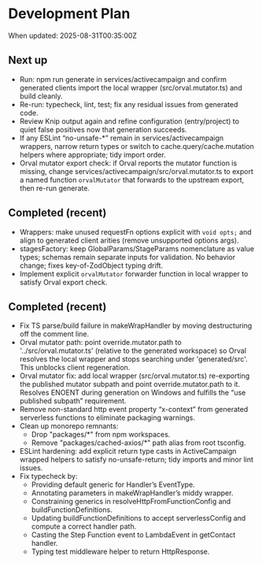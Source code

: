 # Development Plan

When updated: 2025-08-31T00:35:00Z

## Next up

- Run: npm run generate in services/activecampaign and confirm generated
  clients import the local wrapper (src/orval.mutator.ts) and build cleanly.
- Re-run: typecheck, lint, test; fix any residual issues from generated code.
- Review Knip output again and refine configuration (entry/project) to quiet
  false positives now that generation succeeds.
- If any ESLint “no-unsafe-\*” remain in services/activecampaign wrappers,
  narrow return types or switch to cache.query/cache.mutation helpers where
  appropriate; tidy import order.
- Orval mutator export check: if Orval reports the mutator function is missing,
  change services/activecampaign/src/orval.mutator.ts to export a named
  function `orvalMutator` that forwards to the upstream export, then re-run generate.

## Completed (recent)

- Wrappers: make unused requestFn options explicit with `void opts;` and
  align to generated client arities (remove unsupported options args).
- stagesFactory: keep GlobalParams/StageParams nomenclature as value types;
  schemas remain separate inputs for validation. No behavior change; fixes
  key-of-ZodObject typing drift.
- Implement explicit `orvalMutator` forwarder function in local wrapper to satisfy Orval export check.

## Completed (recent)

- Fix TS parse/build failure in makeWrapHandler by moving destructuring off the comment line.
- Orval mutator path: point override.mutator.path to '../src/orval.mutator.ts'
  (relative to the generated workspace) so Orval resolves the local wrapper and
  stops searching under 'generated/src'. This unblocks client regeneration.
- Orval mutator fix: add local wrapper (src/orval.mutator.ts) re-exporting the
  published mutator subpath and point override.mutator.path to it. Resolves
  ENOENT during generation on Windows and fulfills the “use published subpath”
  requirement.
- Remove non-standard http event property “x-context” from generated
  serverless functions to eliminate packaging warnings.
- Clean up monorepo remnants:
  - Drop "packages/\*" from npm workspaces.
  - Remove "packages/cached-axios/\*" path alias from root tsconfig.
- ESLint hardening: add explicit return type casts in ActiveCampaign wrapped
  helpers to satisfy no-unsafe-return; tidy imports and minor lint issues.
- Fix typecheck by:
  - Providing default generic for Handler’s EventType.
  - Annotating parameters in makeWrapHandler’s middy wrapper.
  - Constraining generics in resolveHttpFromFunctionConfig and
    buildFunctionDefinitions.
  - Updating buildFunctionDefinitions to accept serverlessConfig and compute
    a correct handler path.
  - Casting the Step Function event to LambdaEvent in getContact handler.
  - Typing test middleware helper to return HttpResponse.
